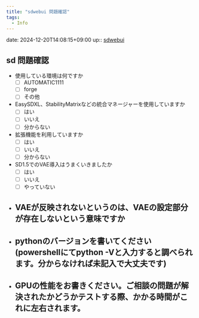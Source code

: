 ```yaml
---
title: "sdwebui 問題確認"
tags:
  - Info
---
```


date: 2024-12-20T14:08:15+09:00
up:: [sdwebui](../Bar/App/stable-diffusion-webui.md)

## sd 問題確認
- 使用している環境は何ですか
    - [ ] AUTOMATIC1111
    - [ ] forge
    - [ ] その他
- EasySDXL、StabilityMatrixなどの統合マネージャーを使用していますか
    - [ ] はい
    - [ ] いいえ
    - [ ] 分からない
- 拡張機能を利用していますか
    - [ ] はい
    - [ ] いいえ
    - [ ] 分からない
- SD1.5でのVAE導入はうまくいきましたか
    - [ ] はい
    - [ ] いいえ
    - [ ] やっていない
- VAEが反映されないというのは、VAEの設定部分が存在しないという意味ですか
    - 
- pythonのバージョンを書いてください(powershellにてpython -Vと入力すると調べられます。分からなければ未記入で大丈夫です)
    - 
- GPUの性能をお書きください。ご相談の問題が解決されたかどうかテストする際、かかる時間がこれに左右されます。
    - 